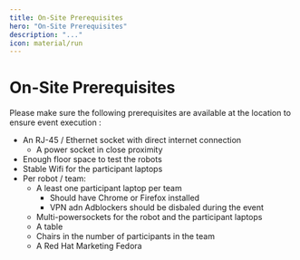 ```yaml
---
title: On-Site Prerequisites
hero: "On-Site Prerequisites"
description: "..."
icon: material/run
---
```

# On-Site Prerequisites

Please make sure the following prerequisites are available at the location to ensure event execution :

* An RJ-45 / Ethernet socket with direct internet connection
    * A power socket in close proximity
* Enough floor space to test the robots
* Stable Wifi for the participant laptops
* Per robot / team:
    * A least one participant laptop per team
        * Should have Chrome or Firefox installed
        * VPN adn Adblockers should be disbaled during the event
    * Multi-powersockets for the robot and the participant laptops
    * A table
    * Chairs in the number of participants in the team
    * A Red Hat Marketing Fedora

